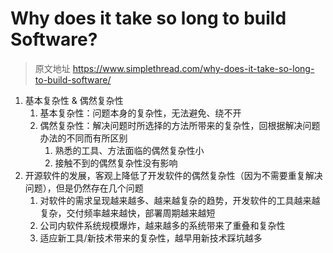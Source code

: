 # Why does it take so long to build Software?
> 原文地址 https://www.simplethread.com/why-does-it-take-so-long-to-build-software/


1. 基本复杂性 & 偶然复杂性
    1. 基本复杂性：问题本身的复杂性，无法避免、绕不开
    2. 偶然复杂性：解决问题时所选择的方法所带来的复杂性，回根据解决问题办法的不同而有所区别
        1. 熟悉的工具、方法面临的偶然复杂性小
        2. 接触不到的偶然复杂性没有影响
2. 开源软件的发展，客观上降低了开发软件的偶然复杂性（因为不需要重复解决问题），但是仍然存在几个问题
    1. 对软件的需求呈现越来越多、越来越复杂的趋势，开发软件的工具越来越复杂，交付频率越来越快，部署周期越来越短
    2. 公司内软件系统规模爆炸，越来越多的系统带来了重叠和复杂性
    3. 适应新工具/新技术带来的复杂性，越早用新技术踩坑越多
